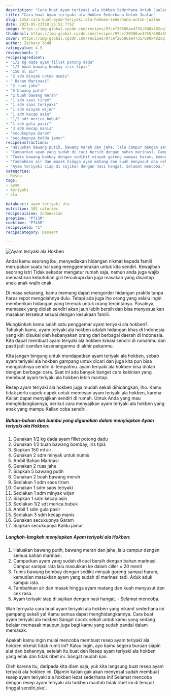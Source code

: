 ```yaml
---
description: "Cara buat Ayam teriyaki ala Hokben Sederhana Untuk Jualan"
title: "Cara buat Ayam teriyaki ala Hokben Sederhana Untuk Jualan"
slug: 1252-cara-buat-ayam-teriyaki-ala-hokben-sederhana-untuk-jualan
date: 2021-05-23T18:25:52.775Z
image: https://img-global.cpcdn.com/recipes/97cef20586ae4755/680x482cq70/ayam-teriyaki-ala-hokben-foto-resep-utama.jpg
thumbnail: https://img-global.cpcdn.com/recipes/97cef20586ae4755/680x482cq70/ayam-teriyaki-ala-hokben-foto-resep-utama.jpg
cover: https://img-global.cpcdn.com/recipes/97cef20586ae4755/680x482cq70/ayam-teriyaki-ala-hokben-foto-resep-utama.jpg
author: Zachary Todd
ratingvalue: 4.5
reviewcount: 3
recipeingredient:
- "1/2 kg dada ayam fillet potong dadu"
- "1/2 buah bawang bombay iris tipis"
- "150 ml air"
- "2 sdm minyak untuk numis"
- " Bahan Marinasi"
- "2 ruas jahe"
- "5 bawang putih"
- "2 buah bawang merah"
- "1 sdm saos tiram"
- "1 sdm saos teriyaki"
- "1 sdm minyak wijen"
- "1 sdm kecap asin"
- "1/2 sdt merica bubuk"
- "1 sdm gula pasir"
- "3 sdm kecap manis"
- "secukupnya Garam"
- "secukupnya Kaldu jamur"
recipeinstructions:
- "Haluskan bawang putih, bawang merah dan jahe, lalu campur dengan semua bahan marinasi."
- "Campurkan ayam yang sudah di cuci bersih dengan bahan marinasi. Campur sampai rata lalu masukkan ke dalam ciller ± 20 menit"
- "Tumis bawang bombay dengan sedikit minyak goreng sampai harum, kemudian masukkan ayam yang sudah di marinasi tadi. Aduk aduk sampai rata."
- "Tambahkan air dan masak hingga ayam matang dan kuah menyusut dan cek rasa."
- "Ayam teriyaki siap di sajikan dengan nasi hangat. Selamat mencoba."
categories:
- Resep
tags:
- ayam
- teriyaki
- ala

katakunci: ayam teriyaki ala 
nutrition: 102 calories
recipecuisine: Indonesian
preptime: "PT13M"
cooktime: "PT45M"
recipeyield: "1"
recipecategory: Dessert

---
```



![Ayam teriyaki ala Hokben](https://img-global.cpcdn.com/recipes/97cef20586ae4755/680x482cq70/ayam-teriyaki-ala-hokben-foto-resep-utama.jpg)

Andai kamu seorang ibu, menyediakan hidangan nikmat kepada famili merupakan suatu hal yang menggembirakan untuk kita sendiri. Kewajiban seorang istri Tidak sekadar mengatur rumah saja, namun anda juga wajib memastikan kebutuhan gizi tercukupi dan juga masakan yang disantap anak-anak wajib enak.

Di masa  sekarang, kamu memang dapat mengorder hidangan praktis tanpa harus repot mengolahnya dulu. Tetapi ada juga lho orang yang selalu ingin memberikan hidangan yang terenak untuk orang tercintanya. Pasalnya, memasak yang diolah sendiri akan jauh lebih bersih dan bisa menyesuaikan masakan tersebut sesuai dengan kesukaan famili. 



Mungkinkah kamu salah satu penggemar ayam teriyaki ala hokben?. Tahukah kamu, ayam teriyaki ala hokben adalah hidangan khas di Indonesia yang kini disukai oleh kebanyakan orang dari berbagai daerah di Indonesia. Kita dapat membuat ayam teriyaki ala hokben kreasi sendiri di rumahmu dan pasti jadi camilan kesenanganmu di akhir pekanmu.

Kita jangan bingung untuk mendapatkan ayam teriyaki ala hokben, sebab ayam teriyaki ala hokben gampang untuk dicari dan juga kita pun bisa mengolahnya sendiri di tempatmu. ayam teriyaki ala hokben bisa diolah dengan berbagai cara. Saat ini ada banyak banget cara kekinian yang membuat ayam teriyaki ala hokben lebih mantap.

Resep ayam teriyaki ala hokben juga mudah sekali dihidangkan, lho. Kamu tidak perlu capek-capek untuk memesan ayam teriyaki ala hokben, karena Kalian dapat menyajikan sendiri di rumah. Untuk Anda yang mau menghidangkannya, berikut cara menyajikan ayam teriyaki ala hokben yang enak yang mampu Kalian coba sendiri.

<!--inarticleads1-->

##### Bahan-bahan dan bumbu yang digunakan dalam menyiapkan Ayam teriyaki ala Hokben:

1. Gunakan 1/2 kg dada ayam fillet potong dadu
1. Gunakan 1/2 buah bawang bombay, iris tipis
1. Siapkan 150 ml air
1. Gunakan 2 sdm minyak untuk numis
1. Ambil  Bahan Marinasi
1. Gunakan 2 ruas jahe
1. Siapkan 5 bawang putih
1. Gunakan 2 buah bawang merah
1. Sediakan 1 sdm saos tiram
1. Gunakan 1 sdm saos teriyaki
1. Sediakan 1 sdm minyak wijen
1. Siapkan 1 sdm kecap asin
1. Sediakan 1/2 sdt merica bubuk
1. Ambil 1 sdm gula pasir
1. Sediakan 3 sdm kecap manis
1. Gunakan secukupnya Garam
1. Siapkan secukupnya Kaldu jamur




<!--inarticleads2-->

##### Langkah-langkah menyiapkan Ayam teriyaki ala Hokben:

1. Haluskan bawang putih, bawang merah dan jahe, lalu campur dengan semua bahan marinasi.
1. Campurkan ayam yang sudah di cuci bersih dengan bahan marinasi. Campur sampai rata lalu masukkan ke dalam ciller ± 20 menit
1. Tumis bawang bombay dengan sedikit minyak goreng sampai harum, kemudian masukkan ayam yang sudah di marinasi tadi. Aduk aduk sampai rata.
1. Tambahkan air dan masak hingga ayam matang dan kuah menyusut dan cek rasa.
1. Ayam teriyaki siap di sajikan dengan nasi hangat. - Selamat mencoba.




Wah ternyata cara buat ayam teriyaki ala hokben yang nikamt sederhana ini gampang sekali ya! Kamu semua dapat menghidangkannya. Cara buat ayam teriyaki ala hokben Sangat cocok sekali untuk kamu yang sedang belajar memasak maupun juga bagi kamu yang sudah pandai dalam memasak.

Apakah kamu ingin mulai mencoba membuat resep ayam teriyaki ala hokben nikmat tidak rumit ini? Kalau ingin, ayo kamu segera buruan siapin alat dan bahannya, setelah itu buat deh Resep ayam teriyaki ala hokben yang enak dan tidak ribet ini. Sangat mudah kan. 

Oleh karena itu, daripada kita diam saja, yuk kita langsung buat resep ayam teriyaki ala hokben ini. Dijamin kalian gak akan menyesal sudah membuat resep ayam teriyaki ala hokben lezat sederhana ini! Selamat mencoba dengan resep ayam teriyaki ala hokben mantab tidak ribet ini di tempat tinggal sendiri,oke!.

